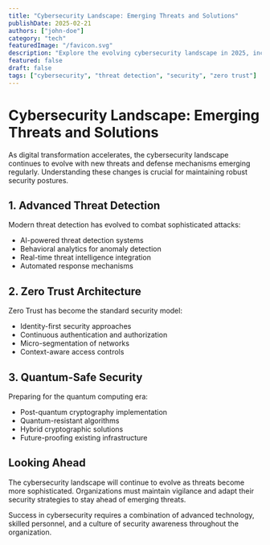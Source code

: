 ```yaml
---
title: "Cybersecurity Landscape: Emerging Threats and Solutions"
publishDate: 2025-02-21
authors: ["john-doe"]
category: "tech"
featuredImage: "/favicon.svg"
description: "Explore the evolving cybersecurity landscape in 2025, including emerging threats, advanced defense mechanisms, and strategic security approaches."
featured: false
draft: false
tags: ["cybersecurity", "threat detection", "security", "zero trust"]
---
```


# Cybersecurity Landscape: Emerging Threats and Solutions

As digital transformation accelerates, the cybersecurity landscape continues to evolve with new threats and defense mechanisms emerging regularly. Understanding these changes is crucial for maintaining robust security postures.

## 1. Advanced Threat Detection

Modern threat detection has evolved to combat sophisticated attacks:

- AI-powered threat detection systems
- Behavioral analytics for anomaly detection
- Real-time threat intelligence integration
- Automated response mechanisms

## 2. Zero Trust Architecture

Zero Trust has become the standard security model:

- Identity-first security approaches
- Continuous authentication and authorization
- Micro-segmentation of networks
- Context-aware access controls

## 3. Quantum-Safe Security

Preparing for the quantum computing era:

- Post-quantum cryptography implementation
- Quantum-resistant algorithms
- Hybrid cryptographic solutions
- Future-proofing existing infrastructure

## Looking Ahead

The cybersecurity landscape will continue to evolve as threats become more sophisticated. Organizations must maintain vigilance and adapt their security strategies to stay ahead of emerging threats.

Success in cybersecurity requires a combination of advanced technology, skilled personnel, and a culture of security awareness throughout the organization.

